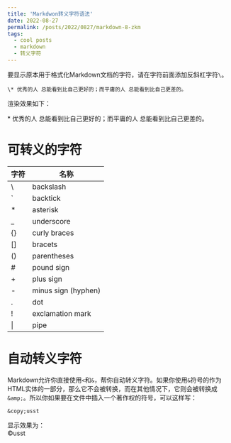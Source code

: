 ```yaml
---
title: 'Markdwon转义字符语法'
date: 2022-08-27
permalink: /posts/2022/0827/markdown-8-zkm
tags:
  - cool posts
  - markdown
  - 转义字符
---
```


要显示原本用于格式化Markdown文档的字符，请在字符前面添加反斜杠字符`\`。  
```
\* 优秀的人 总能看到比自己更好的；而平庸的人 总能看到比自己更差的。
```
渲染效果如下：   

\* 优秀的人 总能看到比自己更好的；而平庸的人 总能看到比自己更差的。

# 可转义的字符  
|字符|名称|
|---|---|
|\\ | backslash|
|\` | backtick|
|\* | asterisk|
|\_ | underscore|
|\{\} | curly braces|
|\[\] | bracets|
|\(\) | parentheses|
|\# | pound sign|
|\+ | plus sign|
|\- | minus sign (hyphen)|
|\. | dot|
|\! | exclamation mark|
|\| | pipe|

# 自动转义字符  
Markdown允许你直接使用`<`和`&`，帮你自动转义字符。如果你使用`&`符号的作为HTML实体的一部分，那么它不会被转换，而在其他情况下，它则会被转换成`&amp;`。所以你如果要在文件中插入一个著作权的符号，可以这样写： 
```
&copy;usst
```
显示效果为：  
&copy;usst

